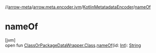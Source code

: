 //[arrow-meta](../../../index.md)/[arrow.meta.encoder.jvm](../index.md)/[KotlinMetatadataEncoder](index.md)/[nameOf](name-of.md)

# nameOf

[jvm]\
open fun [ClassOrPackageDataWrapper.Class](../../arrow.common.utils/-class-or-package-data-wrapper/-class/index.md).[nameOf](name-of.md)(id: [Int](https://kotlinlang.org/api/latest/jvm/stdlib/kotlin/-int/index.html)): [String](https://kotlinlang.org/api/latest/jvm/stdlib/kotlin/-string/index.html)
